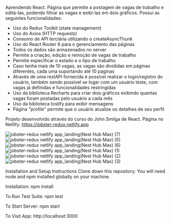 Aprendendo React. Página que permite a postagem de vagas de trabalho e editá-las, podendo filtrar as vagas e exibí-las em dois gráficos. Possui as seguintes funcionalidades:

- Uso do Redux Toolkit (state management)
- Uso do Axios (HTTP requests)
- Consumo de API terciária utilizando o createAsyncThunk
- Uso do React Router 6 para o gerenciamento das páginas
- Todos os dados são armazenados no server
- Permite a criação, edição e remoção de vagas de trabalho
- Permite especificar o estado e o tipo de trabalho
- Caso tenha mais de 10 vagas, as vagas são divididas em páginas diferentes, cada uma suportando até 10 páginas
- Através de uma restAPI fornecida é possível realizar o login/registro do usuário, também sendo possível se logar com um usuário teste, com vagas já definidas e funcionalidades restringidas
- Uso da biblioteca Recharts para criar dois gráficos exibindo quantas vagas foram postadas pelo usuário a cada mês
- Uso da biblioteca tostify para exibir mensagens
- Página "profile" permite que o usuário atualize os detalhes de seu perfil

Projeto desenvolvido através do curso do John Smilga de React. Página no Netlify: https://jobster-redux.netlify.app

![jobster-redux netlify app_landing(Nest Hub Max) (7)](https://user-images.githubusercontent.com/103163622/196281426-39fa4054-6f8f-467c-841a-f42c38c81777.png)
![jobster-redux netlify app_landing(Nest Hub Max) (5)](https://user-images.githubusercontent.com/103163622/196281211-ac19ff8d-83b5-4469-98fc-fe9c9d8adb36.png)
![jobster-redux netlify app_landing(Nest Hub Max) (6)](https://user-images.githubusercontent.com/103163622/196281273-3e69f589-e9e6-40fb-aaca-4c9d4dce770c.png)
![jobster-redux netlify app_landing(Nest Hub Max) (1)](https://user-images.githubusercontent.com/103163622/196280812-50d30f14-992e-4622-9d4e-e8f6c1061f09.png)
![jobster-redux netlify app_landing(Nest Hub Max) (2)](https://user-images.githubusercontent.com/103163622/196280880-337c2113-c9dd-4571-a7e9-d5ab56f8ae40.png)
![jobster-redux netlify app_landing(Nest Hub Max) (3)](https://user-images.githubusercontent.com/103163622/196280936-19f87d78-59b3-4222-a29e-cf8e37fc3603.png)


Installation and Setup Instructions Clone down this repository. You will need node and npm installed globally on your machine.

Installation: npm install

To Run Test Suite: npm test

To Start Server: npm start

To Visit App: http://localhost:3000
